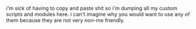 i'm sick of having to copy and paste shit so i'm dumping all my custom scripts
and modules here. i can't imagine why you would want to use any of them because
they are not very non-me friendly.
